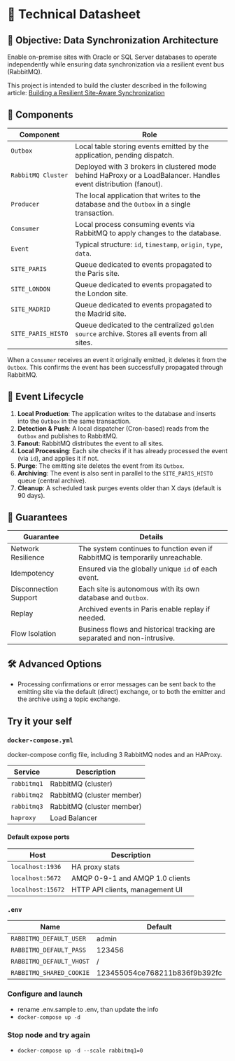 # 📄 Technical Datasheet

## 🎯 Objective: Data Synchronization Architecture

Enable on-premise sites with Oracle or SQL Server databases to operate independently while ensuring data synchronization via a resilient event bus (RabbitMQ).

This project is intended to build the cluster described in the following article: [Building a Resilient Site-Aware Synchronization](https://elie29.hashnode.dev/building-a-resilient-site-aware-synchronization)

## 🧱 Components

| Component            | Role                                                                 |
|----------------------|----------------------------------------------------------------------|
| `Outbox`             | Local table storing events emitted by the application, pending dispatch. |
| `RabbitMQ Cluster`   | Deployed with 3 brokers in clustered mode behind HaProxy or a LoadBalancer. Handles event distribution (fanout). |
| `Producer`           | The local application that writes to the database and the `Outbox` in a single transaction. |
| `Consumer`           | Local process consuming events via RabbitMQ to apply changes to the database. |
| `Event`              | Typical structure: `id`, `timestamp`, `origin`, `type`, `data`. |
| `SITE_PARIS`         | Queue dedicated to events propagated to the Paris site. |
| `SITE_LONDON`        | Queue dedicated to events propagated to the London site. |
| `SITE_MADRID`        | Queue dedicated to events propagated to the Madrid site. |
| `SITE_PARIS_HISTO`   | Queue dedicated to the centralized `golden source` archive. Stores all events from all sites. |

When a `Consumer` receives an event it originally emitted, it deletes it from the `Outbox`. This confirms the event has been successfully propagated through RabbitMQ.

## 🔁 Event Lifecycle

1. **Local Production**: The application writes to the database and inserts into the `Outbox` in the same transaction.
2. **Detection & Push**: A local dispatcher (Cron-based) reads from the `Outbox` and publishes to RabbitMQ.
3. **Fanout**: RabbitMQ distributes the event to all sites.
4. **Local Processing**: Each site checks if it has already processed the event (via `id`), and applies it if not.
5. **Purge**: The emitting site deletes the event from its `Outbox`.
6. **Archiving**: The event is also sent in parallel to the `SITE_PARIS_HISTO` queue (central archive).
7. **Cleanup**: A scheduled task purges events older than X days (default is 90 days).

## 🔐 Guarantees

| Guarantee             | Details |
|------------------------|---------|
| Network Resilience     | The system continues to function even if RabbitMQ is temporarily unreachable. |
| Idempotency            | Ensured via the globally unique `id` of each event. |
| Disconnection Support  | Each site is autonomous with its own database and `Outbox`. |
| Replay                 | Archived events in Paris enable replay if needed. |
| Flow Isolation         | Business flows and historical tracking are separated and non-intrusive. |

## 🛠️ Advanced Options

- Processing confirmations or error messages can be sent back to the emitting site via the default (direct) exchange, or to both the emitter and the archive using a topic exchange.

## Try it your self

### `docker-compose.yml`

docker-compose config file, including 3 RabbitMQ nodes and an HAProxy.

| Service     | Description               |
| ----------- | ------------------------- |
| `rabbitmq1` | RabbitMQ (cluster)        |
| `rabbitmq2` | RabbitMQ (cluster member) |
| `rabbitmq3` | RabbitMQ (cluster member) |
| `haproxy`   | Load Balancer             |

#### Default expose ports

| Host              | Description                     |
| ----------------- | ------------------------------- |
| `localhost:1936`  | HA proxy stats                  |
| `localhost:5672`  | AMQP 0-9-1 and AMQP 1.0 clients |
| `localhost:15672` | HTTP API clients, management UI |

### `.env`

| Name                     | Default |
| ------------------------ | ------- |
| `RABBITMQ_DEFAULT_USER`  | admin   |
| `RABBITMQ_DEFAULT_PASS`  | 123456  |
| `RABBITMQ_DEFAULT_VHOST` | /       |
| `RABBITMQ_SHARED_COOKIE` | 123455054ce768211b836f9b392fc |

### Configure and launch

- rename .env.sample to .env, than update the info
- `docker-compose up -d`

### Stop node and try again

- `docker-compose up -d --scale rabbitmq1=0`

